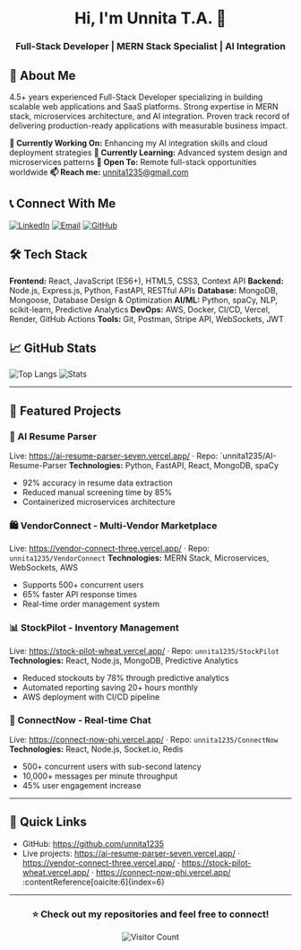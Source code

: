 <h1 align="center">Hi, I'm Unnita T.A. 👋</h1>
<h3 align="center">Full-Stack Developer | MERN Stack Specialist | AI Integration</h3>

## 🚀 About Me
4.5+ years experienced Full-Stack Developer specializing in building scalable web applications and SaaS platforms. Strong expertise in MERN stack, microservices architecture, and AI integration. Proven track record of delivering production-ready applications with measurable business impact.

**🔭 Currently Working On:** Enhancing my AI integration skills and cloud deployment strategies
**🌱 Currently Learning:** Advanced system design and microservices patterns
**💼 Open To:** Remote full-stack opportunities worldwide
**📫 Reach me:** unnita1235@gmail.com

## 📞 Connect With Me
[![LinkedIn](https://img.shields.io/badge/LinkedIn-0077B5?style=for-the-badge&logo=linkedin&logoColor=white)](https://linkedin.com/in/unnita)
[![Email](https://img.shields.io/badge/Gmail-D14836?style=for-the-badge&logo=gmail&logoColor=white)](mailto:unnita1235@gmail.com)
[![GitHub](https://img.shields.io/badge/GitHub-100000?style=for-the-badge&logo=github&logoColor=white)](https://github.com/unnita1235)

## 🛠️ Tech Stack
**Frontend:** React, JavaScript (ES6+), HTML5, CSS3, Context API
**Backend:** Node.js, Express.js, Python, FastAPI, RESTful APIs
**Database:** MongoDB, Mongoose, Database Design & Optimization
**AI/ML:** Python, spaCy, NLP, scikit-learn, Predictive Analytics
**DevOps:** AWS, Docker, CI/CD, Vercel, Render, GitHub Actions
**Tools:** Git, Postman, Stripe API, WebSockets, JWT


## 📈 GitHub Stats

![Top Langs](https://github-readme-stats.vercel.app/api/top-langs/?username=unnita1235&layout=compact&hide=HTML)
![Stats](https://github-readme-stats.vercel.app/api?username=unnita1235&show_icons=true&count_private=true&line_height=28)

---

## 🎯 Featured Projects

### 🤖 AI Resume Parser
Live: https://ai-resume-parser-seven.vercel.app/ · Repo: `unnita1235/AI-Resume-Parser
**Technologies:** Python, FastAPI, React, MongoDB, spaCy
- 92% accuracy in resume data extraction
- Reduced manual screening time by 85%
- Containerized microservices architecture

### 🛍️ VendorConnect - Multi-Vendor Marketplace  
Live: https://vendor-connect-three.vercel.app/ · Repo: `unnita1235/VendorConnect`
**Technologies:** MERN Stack, Microservices, WebSockets, AWS
- Supports 500+ concurrent users
- 65% faster API response times
- Real-time order management system

### 📊 StockPilot - Inventory Management
Live: https://stock-pilot-wheat.vercel.app/ · Repo: `unnita1235/StockPilot` 
**Technologies:** React, Node.js, MongoDB, Predictive Analytics
- Reduced stockouts by 78% through predictive analytics
- Automated reporting saving 20+ hours monthly
- AWS deployment with CI/CD pipeline

### 💬 ConnectNow - Real-time Chat
Live: https://connect-now-phi.vercel.app/ · Repo: `unnita1235/ConnectNow`
**Technologies:** React, Node.js, Socket.io, Redis
- 500+ concurrent users with sub-second latency
- 10,000+ messages per minute throughput
- 45% user engagement increase

---
## 📌 Quick Links
- GitHub: https://github.com/unnita1235  
- Live projects: https://ai-resume-parser-seven.vercel.app/ · https://vendor-connect-three.vercel.app/ · https://stock-pilot-wheat.vercel.app/ · https://connect-now-phi.vercel.app/ :contentReference[oaicite:6]{index=6}

---

<div align="center">
  
### ⭐ Check out my repositories and feel free to connect!
  
![Visitor Count](https://komarev.com/ghpvc/?username=unnita1235&color=blue&style=flat)

</div>
